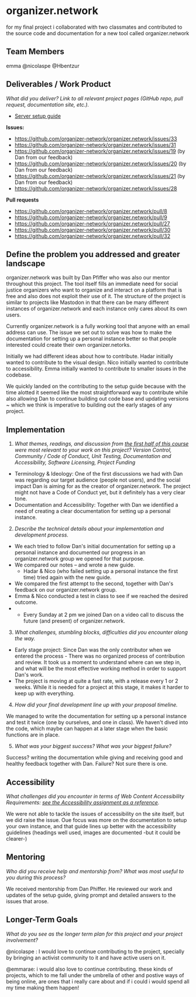 # organizer.network

for my final project i collaborated with two classmates and contributed to the source code and documentation for a new tool called organizer.network

## Team Members

emma
@nicolaspe
@Hbentzur


## Deliverables / Work Product

_What did you deliver? Link to all relevant project pages (GitHub repo, pull request, documentation site, etc.)._
- [Server setup guide](https://github.com/organizer-network/organizer.network/blob/develop/docs/running/server-setup.md)

**Issues:**
- https://github.com/organizer-network/organizer.network/issues/33
- https://github.com/organizer-network/organizer.network/issues/31
- https://github.com/organizer-network/organizer.network/issues/19 (by Dan from our feedback)
- https://github.com/organizer-network/organizer.network/issues/20 (by Dan from our feedback)
- https://github.com/organizer-network/organizer.network/issues/21 (by Dan from our feedback)
- https://github.com/organizer-network/organizer.network/issues/28

**Pull requests**
- https://github.com/organizer-network/organizer.network/pull/8
- https://github.com/organizer-network/organizer.network/pull/9
- https://github.com/organizer-network/organizer.network/pull/27
- https://github.com/organizer-network/organizer.network/pull/30
- https://github.com/organizer-network/organizer.network/pull/32


## Define the problem you addressed and greater landscape

organizer.network was built by Dan Pfiffer who was also our mentor throughout this project. The tool itself fills an immediate need for social justice organizers who want to organize and interact on a platform that is free and also does not exploit their use of it. The structure of the project is similar to projects like Mastodon in that there can be many different instances of organizer.network and each instance only cares about its own users.

Currently organizer.network is a fully working tool that anyone with an email address can use. The issue we set out to solve was how to make the documentation for setting up a personal instance better so that people interested could create their own organizer.netorks.

Initially we had different ideas about how to contribute. Hadar initially wanted to contribute to the visual design. Nico initially wanted to contribute to accessibility. Emma initially wanted to contribute to smaller issues in the codebase. 

We quickly landed on the contributing to the setup guide because with the time alotted it seemed like the most straightforward way to contribute while also allowing Dan to continue building out code base and updating versions ~ which we think is imperative to building out the early stages of any project.

## Implementation
1. _What themes, readings, and discussion from [the first half of this course](https://github.com/Open-Source-Studio-at-ITP/Syllabus) were most relevant to your work on this project? Version Control, Community / Code of Conduct, Unit Testing, Documentation and Accessibility, Software Licensing, Project Funding_

- Terminology & Ideology: One of the first discussions we had with Dan was regarding our target audience (people not users), and the social impact Dan is aiming for as the creator of organizer.network. The project might not have a Code of Conduct yet, but it definitely has a very clear tone.
- Documentation and Accessibility: Together with Dan we identified a need of creating a clear documentation for setting up a personal instance.

2. _Describe the technical details about your implementation and development process._

- We each tried to follow Dan's initial documentation for setting up a personal instance and documented our progress in an organizer.network group we opened for that purpose.
- We compared our notes – and wrote a new guide.
  - Hadar & Nico (who failed setting up a personal instance the first time) tried again with the new guide.
- We compared the first attempt to the second, together with Dan's feedback on our organizer.network group.
- Emma & Nico conducted a test in class to see if we reached the desired outcome.
- + Every Sunday at 2 pm we joined Dan on a video call to discuss the future (and present) of organizer.network.



3. _What challenges, stumbling blocks, difficulties did you encounter along the way._

- Early stage project: Since Dan was the only contributor when we entered the process - There was no organized process of contribution and review. It took us a moment to understand where can we step in, and what will be the most effective working method in order to support Dan's work.
- The project is moving at quite a fast rate, with a release every 1 or 2 weeks. While it is needed for a project at this stage, it makes it harder to keep up with everything.

4. _How did your final development line up with your proposal timeline._

We managed to write the documentation for setting up a personal instance and test it twice (one by ourselves, and one in class). We haven't dived into the code, which maybe can happen at a later stage when the basic functions are in place.

5. _What was your biggest success? What was your biggest failure?_

Success? writing the documentation while giving and receiving good and healthy feedback together with Dan.
Failure? Not sure there is one.


## Accessibility

_What challenges did you encounter in terms of Web Content Accessibility Requirements: [see the Accessibility assignment as a reference](https://github.com/Open-Source-Studio-at-ITP/Syllabus/blob/source/accessibility-assignment.md#instructions)._

We were not able to tackle the issues of accessibility on the site itself, but we did raise the issue. Oue focus was more on the documentation to setup your own instance, and that guide lines up better with the accessibility guidelines (headings well used, images are documented -but it could be clearer-)


## Mentoring

_Who did you receive help and mentorship from? What was most useful to you during this process?_

We received mentorship from Dan Phiffer. He reviewed our work and updates of the setup guide, giving prompt and detailed answers to the issues that arose. 


## Longer-Term Goals

_What do you see as the longer term plan for this project and your project involvement?_

@nicolaspe : I would love to continue contributing to the project, specially by bringing an activist community to it and have active users on it.

@emmarae: i would also love to continue contributing. these kinds of projects, which to me fall under the umbrella of other and postive ways of being online, are ones that i really care about and if i could i would spend all my time making them happen!

